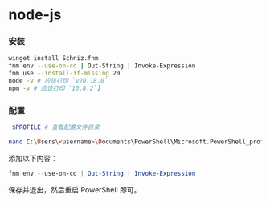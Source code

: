 # node-js

### 安装

```sh
winget install Schniz.fnm
fnm env --use-on-cd | Out-String | Invoke-Expression
fnm use --install-if-missing 20
node -v # 应该打印 `v20.18.0`
npm -v # 应该打印 `10.8.2`】
```

### 配置

```sh
 $PROFILE # 查看配置文件目录
```

```sh
nano C:\Users\<username>\Documents\PowerShell\Microsoft.PowerShell_profile.ps1
```

添加以下内容：

```powershell
fnm env --use-on-cd | Out-String | Invoke-Expression
```

保存并退出，然后重启 PowerShell 即可。